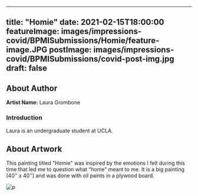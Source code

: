 
---
title: "Homie"
date: 2021-02-15T18:00:00
featureImage: images/impressions-covid/BPMISubmissions/Homie/feature-image.JPG
postImage: images/impressions-covid/BPMISubmissions/covid-post-img.jpg
draft: false
---

## About Author

**Artist Name:** Laura Grombone 

### Introduction 
Laura is an undergraduate student at UCLA. 

## About Artwork
This painting titled "Homie" was inspired by the emotions I felt during this time that led me to question what “home” meant to me. It is a big painting (40’’ x 40’’) and was done with oil paints in a plywood board. 

![p](../../images/impressions-covid/BPMISubmissions/Homie/p.jpg)
